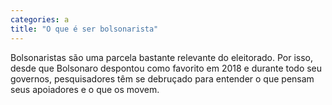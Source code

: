 ```yaml
---
categories: a
title: "O que é ser bolsonarista"
---
```

Bolsonaristas são uma parcela bastante relevante do eleitorado. Por isso, desde que Bolsonaro despontou como favorito em 2018 e durante todo seu governos, pesquisadores têm se debruçado para entender o que pensam seus apoiadores e o que os movem.